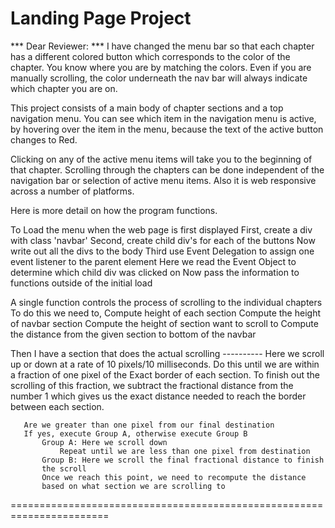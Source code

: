 # Landing Page Project

*** Dear Reviewer: *** I have changed the menu bar so that each chapter has a different colored button which corresponds to the color of the chapter. You know where you are by matching the colors. Even if you are manually scrolling, the color underneath the nav bar will always indicate which chapter you are on.


This project consists of a main body of chapter sections and a top navigation menu. You can see which item in the navigation menu is active, by hovering over the item in the menu, because the text of the active button changes to Red.

Clicking on any of the active menu items will take you to the beginning of that chapter. Scrolling through the chapters can be done independent of the navigation bar or selection of active menu items. Also it is web responsive across a number of platforms. 

Here is more detail on how the program functions.

To Load the menu when the web page is first displayed 
      First, create a div with class 'navbar'
      Second, create child div's for each of the buttons 
      Now write out all the divs to the body 
      Third use Event Delegation to assign one event listener 
      to the parent element 
            Here we read the Event Object to determine which 
            child div was clicked on 
            Now pass the information to functions outside of the initial load

A single function controls the process of scrolling to the individual chapters
      To do this we need to,
            Compute height of each section 
            Compute the height of navbar section
            Compute the height of section want to scroll to 
            Compute the distance from the given section to bottom of the navbar

Then I have a section that does the actual scrolling ----------
       Here we scroll up or down at a rate of 10 pixels/10 milliseconds. 
       Do this until we are within a fraction of one pixel of the Exact 
       border of each section. To finish out the scrolling of this fraction, 
       we subtract the fractional distance from the number 1 which 
       gives us the exact distance needed to reach the border between
       each section. 
              
       Are we greater than one pixel from our final destination
       If yes, execute Group A, otherwise execute Group B 
           Group A: Here we scroll down 
               Repeat until we are less than one pixel from destination 
           Group B: Here we scroll the final fractional distance to finish 
           the scroll
           Once we reach this point, we need to recompute the distance
           based on what section we are scrolling to 

=======================================================================







 


